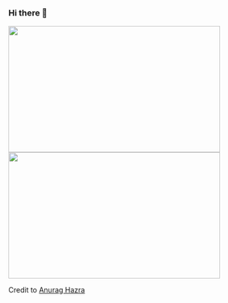 ### Hi there 👋
   
<a target="_blank" href="https://twitter.com/Riyadh_z20" >
<img src="https://github-readme-stats.vercel.app/api?username=RiyadhAlzahrani&show_icons=true&theme=midnight-purple&custom_title=GitHub%20Stats&border_radius=10px"  height="250" width="420" />
</a>

<a target="_blank" href="https://twitter.com/Riyadh_z20" >
<img src="https://github-readme-stats.vercel.app/api/top-langs/?username=RiyadhAlzahrani&theme=midnight-purple&border_radius=10px&show_icons=true"  height="250" width="420" />
</a>

Credit to [Anurag Hazra](https://github.com/anuraghazra)




<!--
**RiyadhAlzahrani/RiyadhAlzahrani** is a ✨ _special_ ✨ repository because its `README.md` (this file) appears on your GitHub profile.


https://github-readme-stats.vercel.app/api/top-langs/?username=RiyadhAlzahrani

state:


Top Langs:

layout=compact
card_width=300px
langs_count=5
hide_title=false
custom_title="Most Used Languages"


[![Top Langs](https://github-readme-stats.vercel.app/api/top-langs/?username=RiyadhAlzahrani&theme=dark&border_radius=10px&show_icons=true)](https://twitter.com/Riyadh_z20)
   
[![GitHub stats](https://github-readme-stats.vercel.app/api?username=RiyadhAlzahrani&show_icons=true&theme=dark&custom_title=GitHub%20Stats&border_radius=10px)](https://twitter.com/Riyadh_z20)



Here are some ideas to get you started:

- 🔭 I’m currently working on ...
- 🌱 I’m currently learning ...
- 👯 I’m looking to collaborate on ...
- 🤔 I’m looking for help with ...
- 💬 Ask me about ...
- 📫 How to reach me: ...
- 😄 Pronouns: ...
- ⚡ Fun fact: ...
-->

